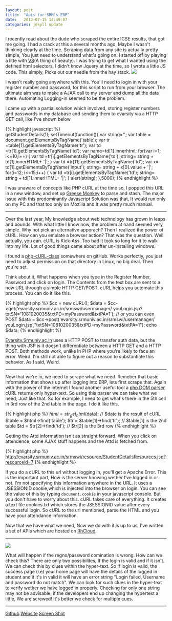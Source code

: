 ```yaml
---
layout: post
title:  "Apis for SRM's ERP"
date:   2012-07-15 14:49:07
categories: jekyll update
---
```




I recently read about the dude who scraped the entire ICSE results, that got me going. I had a crack at this a several months ago, Maybe I wasn't thinking clearly at the time. Scraping data from any site is actually pretty simple, You just need to understand what's going on. I started off by playing a litte with [V8](https://code.google.com/p/v8/)(A thing of beauty). I was trying to get what I wanted using the defined html selectors, I didn't know Jquery at the time, so I wrote a little JS code. This simply, Picks out our needle from the hay stack.
<img src="https://db.tt/CS0fuYAs" />

I wasn't really going anywhere with this. You'll need to login in with your register number and password, for this script to run from your browser. The ultimate aim was to make a AJAX call to my server and dump all the data there. Automating Logging-in seemed to be the problem.

I came up with a partial solution which involved, storing register numbers and passwords in my database and sending them to evarsity via a HTTP GET call, like I've shown below

{% highlight javascript %}  
getStudentDetails(1);
setTimeout(function(){
var string=''; 
var table = document.getElementsByTagName('table'); 
var tr =table[1].getElementsByTagName('tr'); 
var td =tr[1].getElementsByTagName('td'); 
var name=td[1].innerhtml; 
for(var i=1; i<=10;i++) 
{ 
  var td =tr[i].getElementsByTagName('td'); 
  string= string + td[1].innerHTML+ '|'; 
}
var td =tr[11].getElementsByTagName('td');
var x= td[1].getElementsByTagName('input'); 
string= string + x[0].value + '|';
for(i=12; i<=15;i++) 
{ 
  var td =tr[i].getElementsByTagName('td'); 
  string= string + td[1].innerHTML+ '|'; 
} 
alert(string);
},5000);
{% endhighlight %}


I was unaware of concepts like PHP cURL at the time so, I popped this URL in a new window, and set up [Greese Monkey](https://addons.mozilla.org/en-US/firefox/addon/greasemonkey/) to parse and stash. The major issue with this predominantly Javascript Solution was that, It would run only on my PC and that too only on Mozilla and It was pretty much manual.

* * *

Over the last year, My knowledge about web technology has grown in leaps and bounds. With what little I know now, the problem at hand seemed very simple. Why not pick an alternative apporach? Then I realized the power of cURL. How can you emulate a browser action? That was the question. Well actually, you can. cURL is Kick-Ass. Too bad it took so long for it to walk into my life. Lot of good things came about after un-installing windows.


I found a [php-cURL-class](https://github.com/lepunk/curl.class.php/blob/master/curl.class.php) somewhere on gitHub. Works perfectly, you just need to adjust permission on that directory in Linux, no big deal. Then you're set.

Think about it, What happens when you type in the Register Number, Password and click on login. The Contents from the text box are sent to a new URL through a simple HTTP GET/POST. cURL helps you automate this process. You can do it like this.

{% highlight php %}
$cc = new cURL();
$data = $cc->get('evarsity.srmuniv.ac.in/srmswi/usermanager/
youLogin.jsp?txtSN='1081020035&txtPD=myPassword&txtPA=1');
// or you can even POST
$data = $cc->post('evarsity.srmuniv.ac.in/srmswi/usermanager/
youLogin.jsp',"txtSN=1081020035&txtPD=myPassword&txtPA=1");
echo $data;
{% endhighlight %}

[Evarsity.Srmuniv.ac.in](http://api-srmapi.rhcloud.com/magic.php#) uses a HTTP POST to transfer auth data, but the thing with JSP is it doesn't differentiate between a HTTP GET and a HTTP POST. Both methods work, unlike in PHP where you're likely to face an error. Weird. I'm still not able to figure out a reason to substantiate this behavior. As I said, Weird.

* * *

Now that we're in, we need to scrape what we need. Remeber that basic information that shows up after logging into ERP, lets first scrape that. Again with the power of the internet I found another useful tool a [php DOM parser](http://simplehtmldom.sourceforge.net/). cURL returns only hyper-text. So using this parser we can take what we need, Just like that. So for example, I need to get what's there in the 5th cell in 3rd row of the 2nd table in the page. I do it like this.

{% highlight php %}
$html = str_get_html($data);  // $date is the result of cURL 
$table = $html->find('table');
$tr = $table[1]->find('tr');  // $table[1] is the 2nd table
$td = $tr[2]->find('td');  // $tr[2] is the 3rd row
{% endhighlight %}

Getting the Attd information isn't as straight forward. When you click on attendence, some AJAX stuff happens and the Attd is fetched from. 

{% highlight php %}
http://evarsity.srmuniv.ac.in/srmswi/resource/StudentDetailsResources.jsp?resourceid=7
{% endhighlight %}

If you do a cURL to this url without logging in, you'll get a Apache Error. This is the important part, How is the server knowing wether I've logged in or not. I'm not specifying this information anywhere in the URL. It uses a JSESSIONID cookie,which is injected into the browser on login. You can see the value of this by typing `document.cookie` in your javascript console. But you don't have to worry about this. cURL takes care of everything. It creates a text file cookies.txt which stores the JSESSIONID value after every successful login. So cURL to the url mentioned, parse the HTML and you have your attendance information.

Now that we have what we need, Now we do with it is up to us. I've written a set of APIs which are hosted on [RhCloud](https://openshift.redhat.com/).

* * *

<img src="https://db.tt/zYdXGlu6" /><br />

What will happen if the regno/password comination is wrong. How can we check this? There are only two possibilites, If the login is valid and if it isn't. We can check this by clues within the hyper-text. So if login is valid, the success page (i.e) your home page will have the details of the logged in student and it it's in valid it will have an error string "Login failed, Username and password do not match". We can look for such clues in the hyper-text to verify wether we have logged in properly. Checking for only one string may not be advisable, if the developers end up changing the hypertext a little, We are screwed! It's better we check for multiple cues.

* * *

[Github](https://github.com/nithinkrishna/srmapi).[Website](http://api-srmapi.rhcloud.com).[Screen Shot](https://db.tt/HsDUxsWr)